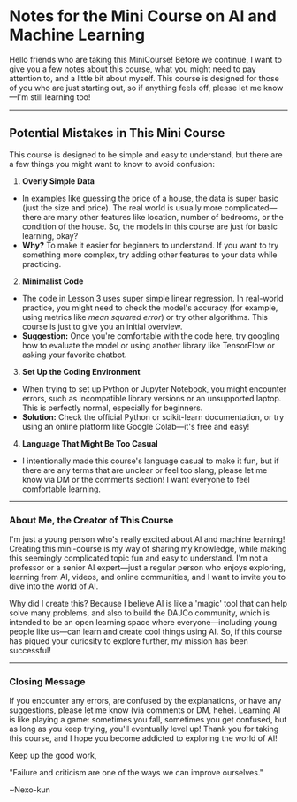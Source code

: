 # Notes for the Mini Course on AI and Machine Learning

Hello friends who are taking this MiniCourse! Before we continue, I want to give you a few notes about this course, what you might need to pay attention to, and a little bit about myself. This course is designed for those of you who are just starting out, so if anything feels off, please let me know—I'm still learning too!

---

## Potential Mistakes in This Mini Course

This course is designed to be simple and easy to understand, but there are a few things you might want to know to avoid confusion:

1. **Overly Simple Data**
- In examples like guessing the price of a house, the data is super basic (just the size and price). The real world is usually more complicated—there are many other features like location, number of bedrooms, or the condition of the house. So, the models in this course are just for basic learning, okay?
- **Why?** To make it easier for beginners to understand. If you want to try something more complex, try adding other features to your data while practicing.

2. **Minimalist Code**
- The code in Lesson 3 uses super simple linear regression. In real-world practice, you might need to check the model's accuracy (for example, using metrics like *mean squared error*) or try other algorithms. This course is just to give you an initial overview.
- **Suggestion:** Once you're comfortable with the code here, try googling how to evaluate the model or using another library like TensorFlow or asking your favorite chatbot.

3. **Set Up the Coding Environment**
- When trying to set up Python or Jupyter Notebook, you might encounter errors, such as incompatible library versions or an unsupported laptop. This is perfectly normal, especially for beginners.
- **Solution:** Check the official Python or scikit-learn documentation, or try using an online platform like Google Colab—it's free and easy!

4. **Language That Might Be Too Casual**
- I intentionally made this course's language casual to make it fun, but if there are any terms that are unclear or feel too slang, please let me know via DM or the comments section! I want everyone to feel comfortable learning.

---

### About Me, the Creator of This Course

I'm just a young person who's really excited about AI and machine learning! Creating this mini-course is my way of sharing my knowledge, while making this seemingly complicated topic fun and easy to understand. I'm not a professor or a senior AI expert—just a regular person who enjoys exploring, learning from AI, videos, and online communities, and I want to invite you to dive into the world of AI.

Why did I create this? Because I believe AI is like a 'magic' tool that can help solve many problems, and also to build the DAJCo community, which is intended to be an open learning space where everyone—including young people like us—can learn and create cool things using AI. So, if this course has piqued your curiosity to explore further, my mission has been successful!

---

### Closing Message

If you encounter any errors, are confused by the explanations, or have any suggestions, please let me know (via comments or DM, hehe). Learning AI is like playing a game: sometimes you fall, sometimes you get confused, but as long as you keep trying, you'll eventually level up! Thank you for taking this course, and I hope you become addicted to exploring the world of AI!

Keep up the good work,

"Failure and criticism are one of the ways we can improve ourselves."

~Nexo-kun